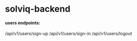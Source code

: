 # solviq-backend

#### users endpoints:

/api/v1/users/sign-up
/api/v1/users/sign-in
/api/v1/users/logout